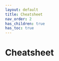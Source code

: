 ```yaml
---
layout: default
title: Cheatsheet
nav_order: 2
has_children: true
has_toc: true
---
```


# Cheatsheet